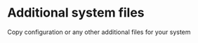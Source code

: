 Additional system files
=======================

Copy configuration or any other additional files for your system